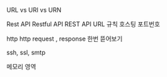 
URL vs URI vs URN

Rest API
Restful API
REST API URL 규칙
호스팅
포트번호

http
http request , response 한번 뜯어보기

ssh, ssl, smtp

메모리 영역